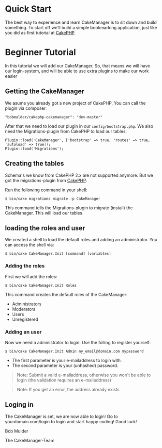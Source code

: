 Quick Start
===========

The best way to experience and learn CakeManager is to sit down and build something. To start off we’ll build a simple bookmarking application, just like you did as first tutorial at [CakePHP](http://book.cakephp.org/3.0/en/quickstart.html).

Beginner Tutorial
===================
In this tutorial we will add our CakeManager. So, that means we will have our login-system, and will be able to use extra plugins to make our work easier

Getting the CakeManager
-----------------------
We asume you already got a new project of CakePHP. You can call the plugin via composer:

    "bobmulder/cakephp-cakemanager": "dev-master"

After that we need to load our plugin in our `config/bootstrap.php`. We also need the Migrations-plugin from CakePHP to load our tables.

    Plugin::load('CakeManager', ['bootstrap' => true, 'routes' => true, 'autoload' => true]);
    Plugin::load('Migrations');



Creating the tables
--------------------
Schema's we know from CakePHP 2.x are not supported anymore. But we got the migrations-plugin from [CakePHP](https://github.com/cakephp/migrations).

Run the following command in your shell:

    $ bin/cake migrations migrate -p CakeManager
    
This command tells the Migrations-plugin to migrate (install) the CakeManager. This will load our tables.

loading the roles and user
-----------------
We created a shell to load the default roles and adding an administrator. You can access the shell via:

    $ bin/cake CakeManager.Init [command] [variables]

### Adding the roles
First we will add the roles:

    $ bin/cake CakeManager.Init Roles
    
This command creates the default roles of the CakeManager:
- Administrators
- Moderators
- Users
- Unregistered

### Adding an user
Now we need a administrator to login. Use the folling to register yourself:

    $ bin/cake CakeManager.Init Admin my_email@domain.com mypassword
    
- The first parameter is your e-mailaddress to login with.
- The second parameter is your (unhashed) password.

> Note: Submit a valid e-mailaddress, otherwise you won't be able to login (the validation requires an e-mailaddress)

> Note: If you get an error, the address already exists

Loging in
---------
The CakeManager is set, we are now able to login! Go to yourdomain.com/login to login and start happy coding! 
Good luck!

Bob Mulder

The CakeManager-Team
